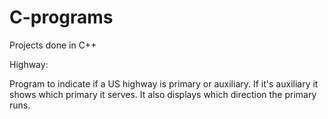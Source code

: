 # C-programs
Projects done in C++

Highway:

Program to indicate if a US highway is primary or auxiliary.
If it's auxiliary it shows which primary it serves. It also displays which direction the primary runs.
